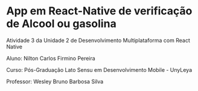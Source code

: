 # App em React-Native de verificação de Alcool ou gasolina

Atividade 3 da Unidade 2 de Desenvolvimento Multiplataforma com React Native

Aluno: Nilton Carlos Firmino Pereira

Curso: Pós-Graduação Lato Sensu em Desenvolvimento Mobile - UnyLeya

Professor: Wesley Bruno Barbosa Silva
